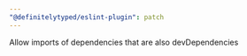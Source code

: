 ```yaml
---
"@definitelytyped/eslint-plugin": patch
---
```


Allow imports of dependencies that are also devDependencies
